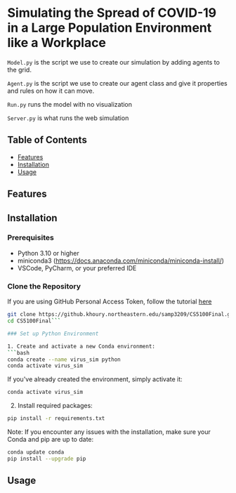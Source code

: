 # Simulating the Spread of COVID-19 in a Large Population Environment like a Workplace

`Model.py` is the script we use to create our simulation by adding agents to the grid.

`Agent.py` is the script we use to create our agent class and give it properties and rules on how it can move.

`Run.py` runs the model with no visualization

`Server.py` is what runs the web simulation 

## Table of Contents

- [Features](#features)
- [Installation](#installation)
- [Usage](#usage)

## Features


## Installation

### Prerequisites

- Python 3.10 or higher
- miniconda3 (https://docs.anaconda.com/miniconda/miniconda-install/)
- VSCode, PyCharm, or your preferred IDE

### Clone the Repository

If you are using GitHub Personal Access Token, follow the tutorial [here](https://kettan007.medium.com/how-to-clone-a-git-repository-using-personal-access-token-a-step-by-step-guide-ab7b54d4ef83)
```bash
git clone https://github.khoury.northeastern.edu/samp3209/CS5100Final.git
cd CS5100Final```

### Set up Python Environment

1. Create and activate a new Conda environment:
```bash
conda create --name virus_sim python
conda activate virus_sim
```

If you've already created the environment, simply activate it:
```bash
conda activate virus_sim
```

2. Install required packages:
```bash
pip install -r requirements.txt
```

Note: If you encounter any issues with the installation, make sure your Conda and pip are up to date:
```bash
conda update conda
pip install --upgrade pip
```

## Usage



